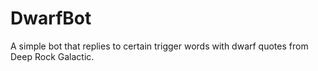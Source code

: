 # DwarfBot
 A simple bot that replies to certain trigger words with dwarf quotes from Deep Rock Galactic.

